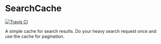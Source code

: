 # SearchCache

[![Travis CI](https://api.travis-ci.org/SelrahcD/SearchCache.svg?branch=master)](https://travis-ci.org/SelrahcD/SearchCache)

A simple cache for search results. Do your heavy search request once and use the cache for pagination.